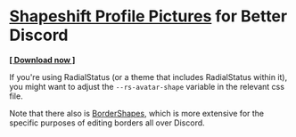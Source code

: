 # [Shapeshift Profile Pictures](https://github.com/Sainan/Shapeshift-Profile-Pictures) for Better Discord

**[[ Download now ]](https://github.com/Sainan/Shapeshift-Profile-Pictures/releases/download/bd-1.0.1/Shapeshift-Profile-Pictures.theme.css)**

If you're using RadialStatus (or a theme that includes RadialStatus within it), you might want to adjust the `--rs-avatar-shape` variable in the relevant css file.

Note that there also is [BorderShapes](https://betterdiscordlibrary.com/themes/BorderShapes), which is more extensive for the specific purposes of editing borders all over Discord.
